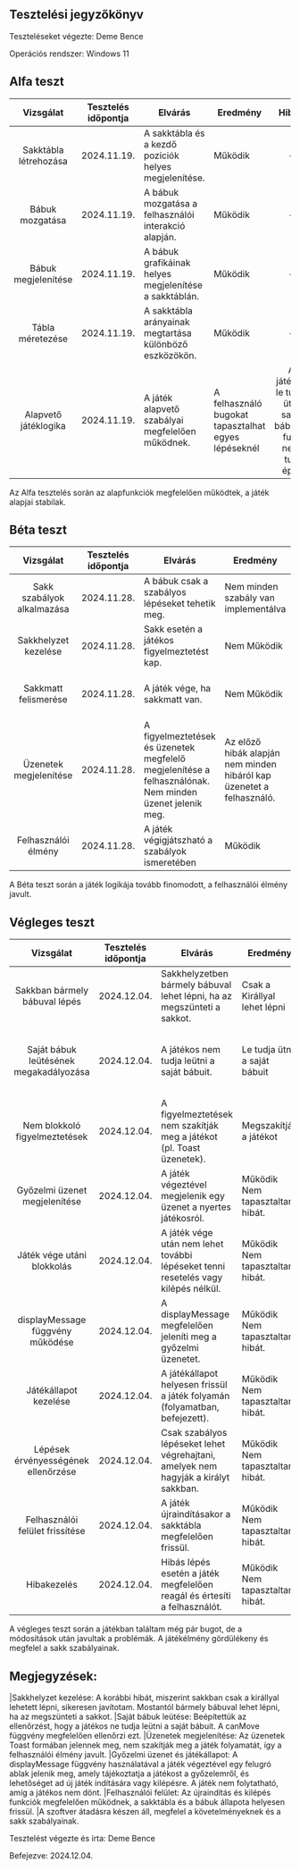 ## Tesztelési jegyzőkönyv
Teszteléseket végezte: Deme Bence

Operációs rendszer: Windows 11

## Alfa teszt   
|Vizsgálat|Tesztelés időpontja|Elvárás|Eredmény|Hibák|
| :---: | --- | --- | --- | :---: |
|Sakktábla létrehozása|2024.11.19.|A sakktábla és a kezdő pozíciók helyes megjelenítése.|Működik|-|
|Bábuk mozgatása|2024.11.19.|A bábuk mozgatása a felhasználói interakció alapján.|Működik|-|
|Bábuk megjelenítése|2024.11.19.|A bábuk grafikáinak helyes megjelenítése a sakktáblán.|Működik|-|
Tábla méretezése|2024.11.19.|A sakktábla arányainak megtartása különböző eszközökön.|Működik|-|
Alapvető játéklogika|2024.11.19.|A játék alapvető szabályai megfelelően működnek.|A felhasználó bugokat tapasztalhat egyes lépéseknél| A játékos le tudja ütni saját bábúját, futó nem tud épni|

Az Alfa tesztelés során az alapfunkciók megfelelően működtek, a játék alapjai stabilak.

## Béta teszt
|Vizsgálat|Tesztelés időpontja|Elvárás|Eredmény| Hibák|
| :---: | --- | --- | --- | :---: |
|Sakk szabályok alkalmazása|2024.11.28.|A bábuk csak a szabályos lépéseket tehetik meg.|Nem minden szabály van implementálva|A király sakkba léphet még|
|Sakkhelyzet kezelése|2024.11.28.|Sakk esetén a játékos figyelmeztetést kap.|Nem Működik|Nem kapok figyelmeztetést|
|Sakkmatt felismerése|2024.11.28.|A játék vége, ha sakkmatt van.|Nem Működik|A program nem érzékeli a sakkmatt helyzetet|
|Üzenetek megjelenítése|2024.11.28.|A figyelmeztetések és üzenetek megfelelő megjelenítése a felhasználónak.	Nem minden üzenet jelenik meg.|Az előző hibák alapján nem minden hibáról kap üzenetet a felhasználó.|-|                            
|Felhasználói élmény|2024.11.28.|A játék végigjátszható a szabályok ismeretében|Működik|-|

A Béta teszt során a játék logikája tovább finomodott, a felhasználói élmény javult.

## Végleges teszt
|Vizsgálat|Tesztelés időpontja|Elvárás|Eredmény|Hibák|
| :---: | --- | --- | --- | :---: |
|Sakkban bármely bábuval lépés|2024.12.04.|Sakkhelyzetben bármely bábuval lehet lépni, ha az megszünteti a sakkot.| Csak a Királlyal lehet lépni|Nem lehet más bábuval léni|
|Saját bábuk leütésének megakadályozása|2024.12.04.|A játékos nem tudja leütni a saját bábuit.|Le tudja ütni a saját bábuit|A játékos le tudja ütni a saját bábuit|
|Nem blokkoló figyelmeztetések|2024.12.04.|A figyelmeztetések nem szakítják meg a játékot (pl. Toast üzenetek).| Megszakítják a játékot|Ki kell x-elni minden üzenetet|      
|Győzelmi üzenet megjelenítése|2024.12.04.|A játék végeztével megjelenik egy üzenet a nyertes játékosról.|Működik	Nem tapasztaltam hibát.|-|
|Játék vége utáni blokkolás|2024.12.04.|A játék vége után nem lehet további lépéseket tenni resetelés vagy kilépés nélkül.|Működik	Nem tapasztaltam hibát.|-|
|displayMessage függvény működése|2024.12.04.|A displayMessage megfelelően jeleníti meg a győzelmi üzenetet.|Működik	Nem tapasztaltam hibát.|-|
|Játékállapot kezelése|2024.12.04.|A játékállapot helyesen frissül a játék folyamán (folyamatban, befejezett).|Működik	Nem tapasztaltam hibát.|-|
|Lépések érvényességének ellenőrzése|2024.12.04.|Csak szabályos lépéseket lehet végrehajtani, amelyek nem hagyják a királyt sakkban.|Működik	Nem tapasztaltam hibát.|-|
|Felhasználói felület frissítése|2024.12.04.|A játék újraindításakor a sakktábla megfelelően frissül.|Működik	Nem tapasztaltam hibát.|-|
|Hibakezelés|2024.12.04.|Hibás lépés esetén a játék megfelelően reagál és értesíti a felhasználót.|Működik	Nem tapasztaltam hibát.|-|

A végleges teszt során a játékban találtam még pár bugot, de a módosítások után javultak a problémák. A játékélmény gördülékeny és megfelel a sakk szabályainak.

## Megjegyzések:

|Sakkhelyzet kezelése: A korábbi hibát, miszerint sakkban csak a királlyal lehetett lépni, sikeresen javítotam. Mostantól bármely bábuval lehet lépni, ha az megszünteti a sakkot.
|Saját bábuk leütése: Beépítettük az ellenőrzést, hogy a játékos ne tudja leütni a saját bábuit. A canMove függvény megfelelően ellenőrzi ezt.
|Üzenetek megjelenítése: Az üzenetek Toast formában jelennek meg, nem szakítják meg a játék folyamatát, így a felhasználói élmény javult.
|Győzelmi üzenet és játékállapot: A displayMessage függvény használatával a játék végeztével egy felugró ablak jelenik meg, amely tájékoztatja a játékost a győzelemről, és lehetőséget ad új játék indítására vagy kilépésre. A játék nem folytatható, amíg a játékos nem dönt.
|Felhasználói felület: Az újraindítás és kilépés funkciók megfelelően működnek, a sakktábla és a bábuk állapota helyesen frissül.
|A szoftver átadásra készen áll, megfelel a követelményeknek és a sakk szabályainak.

Tesztelést végezte és írta: Deme Bence

Befejezve: 2024.12.04.